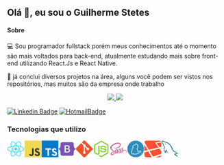 <h2>Olá 👏, eu sou o  Guilherme Stetes </h2>

<h4>Sobre</h4>

<p>💻 Sou programador fullstack porém meus conhecimentos até o momento são mais voltados para back-end, atualmente estudando mais sobre front-end utilizando React.Js e React Native.</p>

<p> 🤝 já conclui diversos projetos na área, alguns você podem ser vistos nos repositórios, mas muitos são da empresa onde trabalho</p>

<div align="center">
  <a href="https://github.com/gstetes">
  <img height="180em" src="https://github-readme-stats.vercel.app/api?username=gstetes&show_icons=true&theme=vision-friendly-dark&include_all_commits=true&count_private=true"/>
  <img height="180em" src="https://github-readme-stats.vercel.app/api/top-langs/?username=gstetes&layout=compact&langs_count=7&theme=vision-friendly-dark"/>
</div>


[![Linkedin Badge](https://img.shields.io/badge/-Paulo%20Marolla-0e76a8?style=flat-square&logo=Linkedin&logoColor=white&link=https://www.linkedin.com/in/paulo-marolla-2287b7191/)](https://www.linkedin.com/in/paulo-marolla-2287b7191/) 
[![HotmailBadge](https://img.shields.io/badge/-paulo.ricardo.marolla@hotmail.com-0078D4?style=flat-square&logo=Gmail&logoColor=white&link=mailto:paulo.ricardo.marolla@hotmail.com)](paulo.ricardo.marolla@hotmail.com)

<h3>Tecnologias que utilizo </h3>

<img width="40" src="https://raw.githubusercontent.com/devicons/devicon/master/icons/react/react-original.svg"></img><img width="40" src="https://raw.githubusercontent.com/devicons/devicon/master/icons/javascript/javascript-original.svg"></img><img width="40" src="https://raw.githubusercontent.com/devicons/devicon/master/icons/typescript/typescript-original.svg"></img><img width="40" src="https://raw.githubusercontent.com/devicons/devicon/master/icons/bootstrap/bootstrap-plain.svg"></img><img width="40" src="https://raw.githubusercontent.com/devicons/devicon/master/icons/git/git-original.svg"></img><img width="40" src="https://raw.githubusercontent.com/devicons/devicon/master/icons/nodejs/nodejs-original.svg"></img><img width="40" src="https://raw.githubusercontent.com/devicons/devicon/master/icons/sass/sass-original.svg"></img></img><img width="40" src="https://raw.githubusercontent.com/devicons/devicon/master/icons/yarn/yarn-original.svg"></img><img width="40" src="https://raw.githubusercontent.com/devicons/devicon/master/icons/laravel/laravel-plain.svg"></img></img><img width="40" src="https://raw.githubusercontent.com/devicons/devicon/master/icons/mysql/mysql-original.svg"></img>
